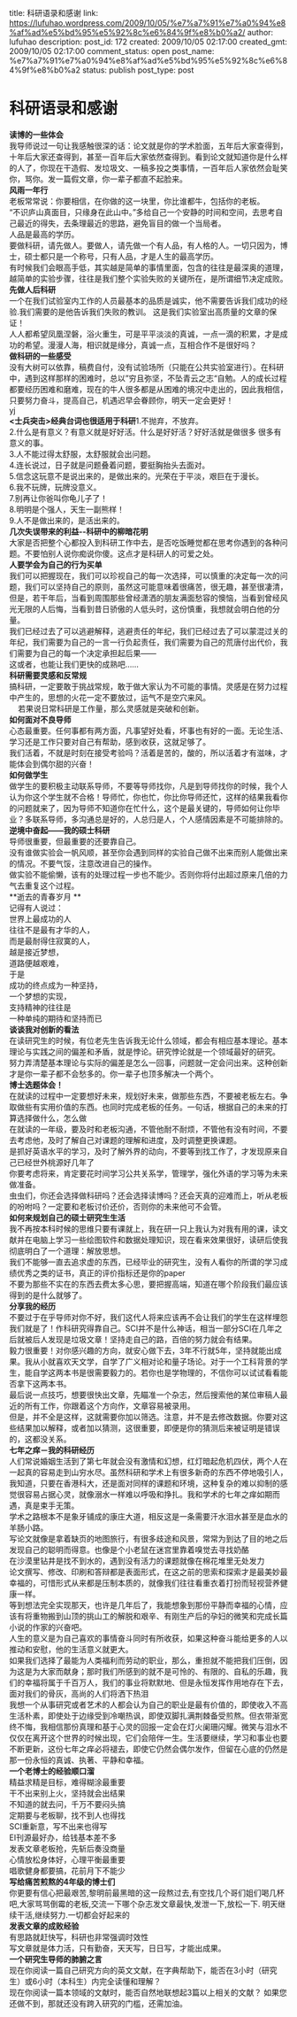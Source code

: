 title: 科研语录和感谢
link: https://lufuhao.wordpress.com/2009/10/05/%e7%a7%91%e7%a0%94%e8%af%ad%e5%bd%95%e5%92%8c%e6%84%9f%e8%b0%a2/
author: lufuhao
description: 
post_id: 172
created: 2009/10/05 02:17:00
created_gmt: 2009/10/05 02:17:00
comment_status: open
post_name: %e7%a7%91%e7%a0%94%e8%af%ad%e5%bd%95%e5%92%8c%e6%84%9f%e8%b0%a2
status: publish
post_type: post

# 科研语录和感谢

**读博的一些体会**  
我导师说过一句让我感触很深的话：论文就是你的学术脸面，五年后大家查得到，十年后大家还查得到，甚至一百年后大家依然查得到。看到论文就知道你是什么样的人了，你现在干造假、发垃圾文、一稿多投之类事情，一百年后人家依然会耻笑你，骂你。发一篇假文章，你一辈子都直不起脸来。  
**风雨一年行**  
老板常常说：你要相信，在你做的这一块里，你比谁都牛，包括你的老板。  
“不识庐山真面目，只缘身在此山中。”多给自己一个安静的时间和空间，去思考自己最近的得失，去条理最近的思路，避免盲目的做一个当局者。  
人品是最高的学历。  
要做科研，请先做人。要做人，请先做一个有人品，有人格的人。一切只因为，博士，硕士都只是一个称号，只有人品，才是人生的最高学历。  
有时候我们会眼高手低，其实越是简单的事情里面，包含的往往是最深奥的道理，越简单的实验步骤，往往是我们整个实验失败的关键所在，是所谓细节决定成败。  
**先做人后科研**  
一个在我们试验室内工作的人员最基本的品质是诚实，他不需要告诉我们成功的经验.我们需要的是他告诉我们失败的教训。 这是我们实验室出高质量的文章的保证！  
人人都希望凤凰涅磐，浴火重生，可是平平淡淡的真诚，一点一滴的积累，才是成功的希望。漫漫人海，相识就是缘分，真诚一点，互相合作不是很好吗？  
**做科研的一些感受**  
没有大树可以依靠，稿费自付，没有试验场所（只能在公共实验室进行）。在科研中，遇到这样那样的困难时，总以”穷且弥坚，不坠青云之志“自勉。人的成长过程都要经历困难和磨难，现在的牛人很多都是从困难的境况中走出的，因此我相信，只要努力奋斗，提高自己，机遇迟早会眷顾你，明天一定会更好！  
yj  
**<士兵突击>经典台词也很适用于科研**1.不抛弃，不放弃。   
2.什么是有意义？有意义就是好好活。什么是好好活？好好活就是做很多 很多有意义的事。   
3.人不能过得太舒服，太舒服就会出问题。   
4.连长说过，日子就是问题叠着问题，要挺胸抬头去面对。   
5.信念这玩意不是说出来的，是做出来的。光荣在于平淡，艰巨在于漫长。   
6.我不玩牌，玩牌没意义。   
7.别再让你爸叫你龟儿子了！   
8.明明是个强人，天生一副熊样！   
9.人不是做出来的，是活出来的。  
**几次失误带来的利益--科研中的柳暗花明**  
大家是否把整个心都投入到科研工作中去，是否吃饭睡觉都在思考你遇到的各种问题。不要怕别人说你痴说你傻。这点才是科研人的可爱之处。  
**人要学会为自己的行为买单**  
我们可以把握现在，我们可以珍视自己的每一次选择，可以慎重的决定每一次的问题，我们可以坚持自己的原则，虽然这可能意味着很痛苦，很无趣，甚至很凄清，但是，若干年后，当看到周围那些曾经潇洒的朋友满面愁容的懊恼，当看到曾经风光无限的人后悔，当看到昔日骄傲的人低头时，这份慎重，我想就会明白他的分量。  
我们已经过去了可以逃避解释，逃避责任的年纪，我们已经过去了可以蒙混过关的年纪，我们需要为自己的一言一行负起责任，我们需要为自己的荒唐付出代价，我们需要为自己的每一个决定承担起后果——  
这或者，也能让我们更快的成熟吧……  
**科研需要灵感和反常规**  
搞科研，一定要敢于挑战常规，敢于做大家认为不可能的事情。灵感是在努力过程中产生的，思想的火花一定不要放过，运气不是空穴来风。  
    若果说日常科研是工作量，那么灵感就是突破和创新。  
**如何面对不良导师**  
心态最重要。任何事都有两方面，凡事望好处看，坏事也有好的一面。无论生活、学习还是工作只要对自己有帮助，感到收获，这就足够了。  
我们活着，不就是时刻在接受考验吗？活着是苦的，酸的，所以活着才有滋味，才能体会到偶尔甜的兴奋！  
**如何做学生**  
做学生的要积极主动联系导师，不要等导师找你，凡是到导师找你的时候，我个人认为你这个学生就不合格！导师忙，你也忙，你比你导师还忙，这样的结果我看你的问题就来了，因为导师不知道你在忙什么，这个是最关键的，导师如何让你毕业？多联系导师，多沟通总是好的，人总归是人，个人感情因素是不可能排除的。  
**逆境中奋起——我的硕士科研**  
导师很重要，但最重要的还要靠自己。  
没有谁做实验会一帆风顺，甚至你会遇到同样的实验自己做不出来而别人能做出来的情况。不要气馁，注意改进自己的操作。  
做实验不能偷懒，该有的处理过程一步也不能少。否则你将付出超过原来几倍的力气去重复这个过程。  
**逝去的青春岁月 **  
记得有人说过：  
世界上最成功的人  
往往不是最有才华的人，  
而是最耐得住寂寞的人，  
越是接近梦想，  
道路便越艰难，  
于是  
成功的终点成为一种坚持，  
一个梦想的实现，  
支持精神的往往是  
一种单纯的期待和坚持而已  
**谈谈我对创新的看法**  
在读研究生的时候，有位老先生告诉我无论什么领域，都会有相应基本理论。基本理论与实践之间的偏差和矛盾，就是悖论。研究悖论就是一个领域最好的研究。  
努力弄清楚基本理论与实际的偏差是怎么一回事，问题就一定会问出来。这种创新才是你一辈子都不会愁多的。你一辈子也顶多解决一个两个。  
**博士选题体会！**  
在就读的过程中一定要想好未来，规划好未来，做那些东西，不要被老板左右。争取做些有实用价值的东西。也同时完成老板的任务。一句话，根据自己的未来的打算选择做什么，怎么做  
在就读的一年级，要及时和老板沟通，不管他耐不耐烦，不管他有没有时间，不要去考虑他，及时了解自己对课题的理解和进度，及时调整更换课题。  
是抓好英语水平的学习，及时了解外界的动向，不要等到找工作了，才发现原来自己已经世外桃源好几年了  
你要考虑将来，肯定要花时间学习公共关系学，管理学，强化外语的学习等为未来做准备。  
虫虫们，你还会选择做科研吗？还会选择读博吗？还会天真的迎难而上，听从老板的吩咐吗？一定要和老板讨价还价，否则你的未来他可不会管。  
**如何来规划自己的硕士研究生生活**  
我不再按本科时候的思维只要有课就上，我在研一只上我认为对我有用的课，读文献并在电脑上学习一些绘图软件和数据处理知识，现在看来效果很好，读研后使我彻底明白了一个道理：解放思想。  
我们不能够一直去追求虚的东西，已经毕业的研究生，没有人看你的所谓的学习成绩优秀之类的证书，真正的评价指标还是你的paper  
不要为那些不实在的东西去费太多心思，要把握高端，知道在哪个阶段我们最应该得到的是什么就够了。   
**分享我的经历**  
不要过于在乎导师对你不好，我们这代人将来应该再不会让我们的学生在这样埋怨我们就是了！作科研究得靠自己。SCI并不是什么神话，相当一部分SCI在几年之后就被后人发现是垃圾文章！坚持走自己的路，百倍的努力就会有结果。  
毅力很重要！对你感兴趣的方向，就安心做下去，3年不行就5年，坚持就能出成果。我从小就喜欢天文学，自学了广义相对论和量子场论。对于一个工科背景的学生，能自学这两本书是很需要毅力的。若你也是学物理的，不信你可以试试看看能否拿下这两本书。  
最后说一点技巧，想要很快出文章，先瞄准一个杂志，然后搜索他的某位审稿人最近的所有工作，你跟着这个方向作，文章容易被录用。  
但是，并不全是这样，这就需要你加以筛选。注意，并不是去修改数据。你要对这些结果加以解释，或者加以猜测，这很重要，即便是你的猜测后来被证明是错误的，这都没关系。  
**七年之痒－我的科研经历**  
人们常说婚姻生活到了第七年就会没有激情和幻想，红灯暗起危机四伏，两个人在一起真的容易走到山穷水尽。虽然科研和学术上有很多新奇的东西不停地吸引人，我知道，只要在香港科大，还是面对同样的课题和环境，这种复杂的难以抑制的感觉很容易占据心灵，就像溺水一样难以呼吸和挣扎。我和学术的七年之痒如期而遇，真是束手无策。  
学术之路根本不是象牙铺成的康庄大道，相反这是一条需要汗水泪水甚至是血水的羊肠小路。  
写论文就像是拿着缺页的地图旅行，有很多歧途和风景，常常为到达了目的地之后发现自己的聪明而得意。也像是个小老鼠在迷宫里靠着嗅觉去寻找奶酪  
在沙漠里钻井是找不到水的，遇到没有活力的课题就像在棉花堆里无处发力  
论文撰写、修改、印刷和答辩都是表面形式，在这之前的思索和探索才是最美妙最幸福的，可惜形式从来都是压制本质的，就像我们往往看重衣着打扮而轻视营养健康一样。  
等到想法完全实现那天，也许是几年后了，我能想象到那份平静而幸福的心情，应该有将重物搬到山顶的挑山工的解脱和艰辛、有刚生产后的孕妇的微笑和完成长篇小说的作家的兴奋吧。  
人生的意义是为自己喜欢的事情奋斗同时有所收获，如果这种奋斗能给更多的人以推动和安慰，他的生活意义就更大。  
如果我们选择了最能为人类福利而劳动的职业，那么，重担就不能把我们压倒，因为这是为大家而献身；那时我们所感到的就不是可怜的、有限的、自私的乐趣，我们的幸福将属于千百万人，我们的事业将默默地、但是永恒发挥作用地存在下去，面对我们的骨灰，高尚的人们将洒下热泪  
我想一个从事研究或者艺术的人都会认为自己的职业是最有价值的，即使收入不高生活朴素，即使处于边缘受到冷嘲热讽，即使双脚扎满荆棘备受煎熬。但衣带渐宽终不悔，我相信那份真理和基于心灵的回报一定会在灯火阑珊闪耀。微笑与泪水不仅仅在离开这个世界的时候出现，它们会陪伴一生。生活要继续，学习和事业也要不断更新，这份七年之痒必将褪去，即使它仍然会偶尔发作，但留在心底的仍然是那一份永恒的真诚、执著、平静和幸福。  
**一个老博士的经验顺口溜**  
精益求精是目标，难得糊涂最重要  
干不出来别上火，坚持就会出结果  
不知道的就去问，千万不要闷头搞  
定期要与老板聊，找不到人也得找  
SCI重新意，写不出来也得写  
EI刊源最好办，给钱基本差不多  
发表文章老板抢，先斩后奏没商量  
心情放松身体好，心理平衡最重要  
唱歌健身都要搞，花前月下不能少   
**写给痛苦煎熬的4年级的博士们**  
你更要有信心把最艰苦,黎明前最黑暗的这一段熬过去,有空找几个哥们姐们喝几杯吧,大家骂骂倒霉的老板,交流一下哪个杂志发文章最快,发泄一下,放松一下. 明天继续干活,继续努力.一切都会好起来的  
**发表文章的成败经验**  
有思路就赶快写，科研也非常强调时效性  
写文章就是体力活，只有勤奋，天天写，日日写，才能出成果。  
**一个研究生导师的肺腑之言**  
现在你阅读一篇自己研究方向的英文文献，在字典帮助下，能否在3小时（研究生）或6小时（本科生）内完全读懂和理解？   
现在你阅读一篇本领域的文献时，能否自然地联想起3篇以上相关的文献？ 如果您还做不到，那就还没有跨入研究的门槛，还需加油。